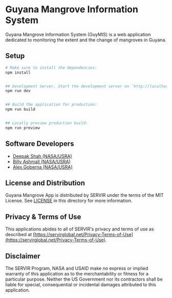 # Guyana Mangrove Information System
Guyana Mangrove Information System (GuyMIS) is a web application dedicated to monitoring the extent and the change of mangroves in Guyana.

## Setup


```bash
# Make sure to install the dependencies:
npm install


## Development Server, Start the development server on `http://localhost:3000`:
npm run dev


## Build the application for production:
npm run build


## Locally preview production build:
npm run preview

```

## Software Developers
- [Deepak Shah (NASA/USRA)](https://github.com/deepak-shah-np)
- [Billy Ashmall (NASA/USRA)](https://github.com/billyz313)
- [Alex Goberna (NASA/USRA)](https://github.com/agoberna)



## License and Distribution

Guyana Mangrove App is distributed by SERVIR under the terms of the MIT License. See
[LICENSE](LICENSE) in this directory for more information.

## Privacy & Terms of Use

This applications abides to all of SERVIR's privacy and terms of use as described
at [https://servirglobal.net/Privacy-Terms-of-Use](https://servirglobal.net/Privacy-Terms-of-Use).

## Disclaimer

The SERVIR Program, NASA and USAID make no express or implied warranty of this application as to the merchantability or
fitness for a particular purpose. Neither the US Government nor its contractors shall be liable for special,
consequential or incidental damages attributed to this application.